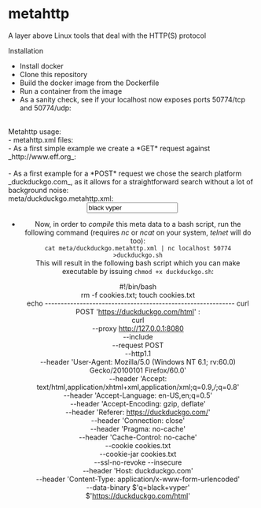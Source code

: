 # metahttp
A layer above Linux tools that deal with the HTTP(S) protocol

Installation<br/>
- Install docker<br/>
- Clone this repository<br/>
- Build the docker image from the Dockerfile<br/>
- Run a container from the image<br/>
- As a sanity check, see if your localhost now exposes ports 50774/tcp and 50774/udp:<br/>
<br/>
Metahttp usage:<br/>
- metahttp.xml files:<br/>
- As a first simple example we create a *GET* request against _http://www.eff.org_:<br/>
<br/>
- As a first example for a *POST* request we chose the search platform _duckduckgo.com_, as it allows for a straightforward search without a lot of background noise:<br/>
meta/duckduckgo.metahttp.xml:<br/>
    <session newcookies="true" baseurl="https://duckduckgo.com" proxy="http://127.0.0.1:8080" stdout="-">  
      <req tool="curl" protocol="http/1.1" verbose="false" useproxy="true">  
        <header name="User-Agent" value="Mozilla/5.0 (Windows NT 6.1; rv:60.0) Gecko/20100101 Firefox/60.0"/>  
        <header name="Accept" value="text/html,application/xhtml+xml,application/xml;q=0.9,*/*;q=0.8"/>  
        <header name="Accept-Language" value="en-US,en;q=0.5"/>  
        <header name="Accept-Encoding" value="gzip, deflate"/>  
        <header name="Referer" value="https://duckduckgo.com/"/>  
        <header name="Connection" value="close"/>  
        <header name="Pragma" value="no-cache"/>  
        <header name="Cache-Control" value="no-cache"/>  
        <form method="POST" action="/html" enctype="application/x-www-form-urlencoded">  
          <input name="q" value="black vyper"/>  
        </form>  
      </req>  
    </session>  

- Now, in order to _compile_ this meta data to a bash script, run the following command (requires _nc_ or _ncat_ on your system, _telnet_ will do too):<br/>
`cat meta/duckduckgo.metahttp.xml | nc localhost 50774 >duckduckgo.sh`<br/>
This will result in the following bash script which you can make executable by issuing `chmod +x duckduckgo.sh`:<br/>

    #!/bin/bash  
    rm -f cookies.txt; touch cookies.txt  
    echo ------------------------------------------------------------ curl POST 'https://duckduckgo.com/html' :  
    curl  
    --proxy http://127.0.0.1:8080  
    --include  
    --request POST  
    --http1.1  
    --header 'User-Agent: Mozilla/5.0 (Windows NT 6.1; rv:60.0) Gecko/20100101 Firefox/60.0'  
    --header 'Accept: text/html,application/xhtml+xml,application/xml;q=0.9,*/*;q=0.8'  
    --header 'Accept-Language: en-US,en;q=0.5'  
    --header 'Accept-Encoding: gzip, deflate'  
    --header 'Referer: https://duckduckgo.com/'  
    --header 'Connection: close'  
    --header 'Pragma: no-cache'  
    --header 'Cache-Control: no-cache'  
    --cookie cookies.txt  
    --cookie-jar cookies.txt  
    --ssl-no-revoke --insecure  
    --header 'Host: duckduckgo.com'  
    --header 'Content-Type: application/x-www-form-urlencoded'  
    --data-binary $'q=black+vyper'  
    $'https://duckduckgo.com/html'  

